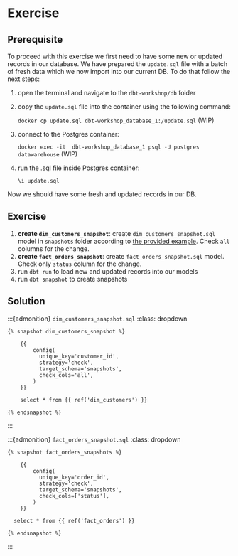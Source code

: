 # Exercise

## Prerequisite
To proceed with this exercise we first need to have some new or updated records in our database. We have prepared the `update.sql` file with a batch of fresh data which we now import into our current DB. To do that follow the next steps:

1. open the terminal and navigate to the `dbt-workshop/db` folder

2. copy the `update.sql` file into the container using the following command:

    `docker cp update.sql dbt-workshop_database_1:/update.sql` (WIP)

2. connect to the Postgres container:

    `docker exec -it  dbt-workshop_database_1 psql -U postgres datawarehouse`  (WIP)

3. run the .sql file inside Postgres container:

    `\i update.sql`

Now we should have some fresh and updated records in our DB.

## Exercise

1. **create `dim_customers_snapshot`**: create `dim_customers_snapshot.sql` model in `snapshots` folder according to [the provided example](../05/historization.html#creating-snapshots). Check `all` columns for the change.
2. **create `fact_orders_snapshot`**: create `fact_orders_snapshot.sql` model. Check only `status` column for the change.
3. run `dbt run` to load new and updated records into our models
4. run `dbt snapshot` to create snapshots 

## Solution

:::{admonition} `dim_customers_snapshot.sql`
:class: dropdown

```
{% snapshot dim_customers_snapshot %}

    {{
        config(
          unique_key='customer_id',
          strategy='check',
          target_schema='snapshots',
          check_cols='all',
        )
    }}

    select * from {{ ref('dim_customers') }}

{% endsnapshot %}
```
:::


:::{admonition} `fact_orders_snapshot.sql`
:class: dropdown

```
{% snapshot fact_orders_snapshots %}

    {{
        config(
          unique_key='order_id',
          strategy='check',
          target_schema='snapshots',
          check_cols=['status'],
        )
    }}

  select * from {{ ref('fact_orders') }}

{% endsnapshot %}
```
:::